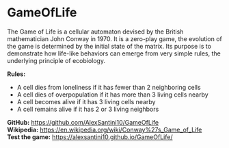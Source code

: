 # GameOfLife

The Game of Life is a cellular automaton devised by the British mathematician  John Conway in 1970.
It is a zero-play game, the evolution of the game is determined by the initial state of the matrix.
Its purpose is to demonstrate how life-like behaviors can emerge from very simple rules, the underlying principle of ecobiology.


**Rules:**
- A cell dies from loneliness if it has fewer than 2 neighboring cells
- A cell dies of overpopulation if it has more than 3 living cells nearby
- A cell becomes alive if it has 3 living cells nearby
- A cell remains alive if it has 2 or 3 living neighbors
 

**GitHub:** https://github.com/AlexSantini10/GameOfLife                                                                          
**Wikipedia:** https://en.wikipedia.org/wiki/Conway%27s_Game_of_Life                                                              
**Test the game:** https://alexsantini10.github.io/GameOfLife/                                                      